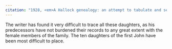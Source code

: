 ```yaml
---
citation: "1928, <em>A Hallock genealogy: an attempt to tabulate and set in order the numerous descendants of Peter Hallock, who landed at Southold, Long Island, New York about the year 1640 and settled at Aquebogue, near Mattituck</em> by Lucius Henry Hallock, p16, familysearch.org."
---
```


The writer has found it very difficult to trace all these daughters, as his predecessors have not burdened their records to any great extent with the female members of the family. The ten daughters of the first John have been most difficult to place.
